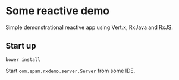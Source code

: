 Some reactive demo
==================

Simple demonstrational reactive app using Vert.x, RxJava and RxJS.

Start up
--------

`bower install`

Start `com.epam.rxdemo.server.Server` from some IDE.
